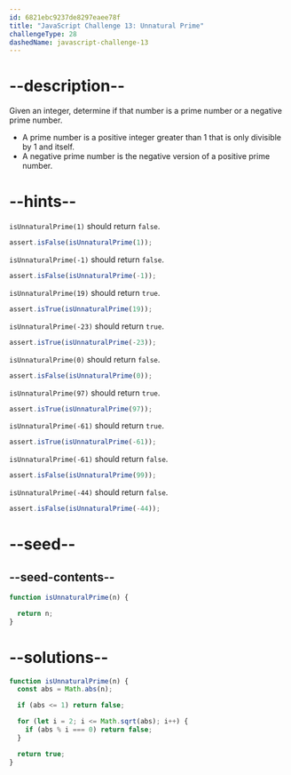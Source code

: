 ```yaml
---
id: 6821ebc9237de8297eaee78f
title: "JavaScript Challenge 13: Unnatural Prime"
challengeType: 28
dashedName: javascript-challenge-13
---
```


# --description--

Given an integer, determine if that number is a prime number or a negative prime number.

- A prime number is a positive integer greater than 1 that is only divisible by 1 and itself.
- A negative prime number is the negative version of a positive prime number.

# --hints--

`isUnnaturalPrime(1)` should return `false`.

```js
assert.isFalse(isUnnaturalPrime(1));
```

`isUnnaturalPrime(-1)` should return `false`.

```js
assert.isFalse(isUnnaturalPrime(-1));
```

`isUnnaturalPrime(19)` should return `true`.

```js
assert.isTrue(isUnnaturalPrime(19));
```

`isUnnaturalPrime(-23)` should return `true`.

```js
assert.isTrue(isUnnaturalPrime(-23));
```

`isUnnaturalPrime(0)` should return `false`.

```js
assert.isFalse(isUnnaturalPrime(0));
```

`isUnnaturalPrime(97)` should return `true`.

```js
assert.isTrue(isUnnaturalPrime(97));
```

`isUnnaturalPrime(-61)` should return `true`.

```js
assert.isTrue(isUnnaturalPrime(-61));
```

`isUnnaturalPrime(-61)` should return `false`.

```js
assert.isFalse(isUnnaturalPrime(99));
```

`isUnnaturalPrime(-44)` should return `false`.

```js
assert.isFalse(isUnnaturalPrime(-44));
```

# --seed--

## --seed-contents--

```js
function isUnnaturalPrime(n) {

  return n;
}
```

# --solutions--

```js
function isUnnaturalPrime(n) {
  const abs = Math.abs(n);

  if (abs <= 1) return false;

  for (let i = 2; i <= Math.sqrt(abs); i++) {
    if (abs % i === 0) return false;
  }

  return true;
}
```
